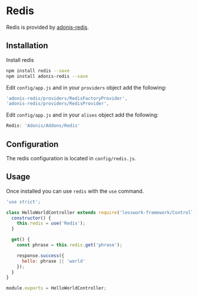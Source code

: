 # Redis
Redis is provided by [adonis-redis](http://adonisjs.com/docs/3.2/redis).

## Installation
Install redis
```bash 
npm install redis --save
npm install adonis-redis --save
```

Edit `config/app.js` and in your `providers` object add the following:
```js 
'adonis-redis/providers/RedisFactoryProvider',
'adonis-redis/providers/RedisProvider',
```

Edit `config/app.js` and in your `alises` object add the following:
```js 
Redis: 'Adonis/Addons/Redis'
```
## Configuration
The redis configuration is located in `config/redis.js`.



## Usage 
Once installed you can use `redis` with the `use` command.

```js
'use strict';

class HelloWorldController extends require('lesswork-framework/Controller') {
  constructor() {
    this.redis = use('Redis');
  }

  get() {
    const phrase = this.redis.get('phrase');

    response.success({
      hello: phrase || 'world'
    });
  }
}

module.exports = HelloWorldController;
```

